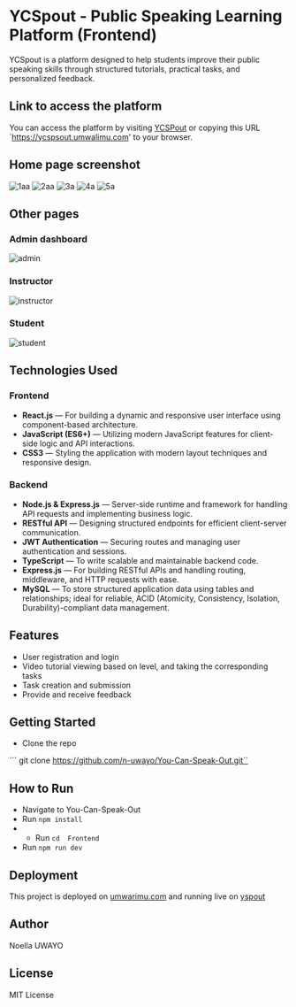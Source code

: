 # YCSpout - Public Speaking Learning Platform (Frontend)

YCSpout is a platform designed to help students improve their public speaking skills through structured tutorials, practical tasks, and personalized feedback.

## Link to access the platform  

You can access the platform by visiting [YCSPout](https://ycspsout.umwalimu.com) or copying this URL `https://ycspsout.umwalimu.com' to your browser.

## Home page screenshot

![1aa](https://github.com/user-attachments/assets/9e7dcb0c-f744-43df-ba39-f60daf27f13f)
![2aa](https://github.com/user-attachments/assets/3f478d36-1da7-453e-879b-ac270ae802b7)
![3a](https://github.com/user-attachments/assets/e88d9800-3d44-438f-be56-0331f51819b0)
![4a](https://github.com/user-attachments/assets/9a74bb39-2ac6-4dd8-82b7-39add3e7df3c)
![5a](https://github.com/user-attachments/assets/f4effc9c-0005-4d67-b6f7-64791d7ab520)

## Other pages

### Admin dashboard
![admin](https://github.com/user-attachments/assets/fe338388-f91f-46d8-a8a4-7d5c870d68a0)

### Instructor
![instructor](https://github.com/user-attachments/assets/0dc0bbb7-b6f8-4eed-8bec-3c592838931b)

### Student
![student](https://github.com/user-attachments/assets/23e280bb-094f-4c74-8ae3-69c6e6618899)

##  Technologies Used

### Frontend
- **React.js** — For building a dynamic and responsive user interface using component-based architecture.
- **JavaScript (ES6+)** — Utilizing modern JavaScript features for client-side logic and API interactions.
- **CSS3** — Styling the application with modern layout techniques and responsive design.

### Backend
- **Node.js & Express.js** — Server-side runtime and framework for handling API requests and implementing business logic.
- **RESTful API** — Designing structured endpoints for efficient client-server communication.
- **JWT Authentication** — Securing routes and managing user authentication and sessions.
- **TypeScript** — To write scalable and maintainable backend code.
- **Express.js** — For building RESTful APIs and handling routing, middleware, and HTTP requests with ease.
- **MySQL** — To store structured application data using tables and relationships; ideal for reliable, ACID (Atomicity, Consistency, Isolation, Durability)-compliant data management.

## Features

- User registration and login
- Video tutorial viewing based on level, and taking the corresponding tasks
- Task creation and submission
- Provide and receive feedback

## Getting Started

* Clone the repo

``` git clone https://github.com/n-uwayo/You-Can-Speak-Out.git``

## How to Run


- Navigate to You-Can-Speak-Out 
- Run `npm install`
- - Run `cd  Frontend`
- Run `npm run dev` 

## Deployment 

This project is deployed on [umwarimu.com](https://umwarimu.com) and running live on [yspout](https://ycspsout.umwalimu.com)

## Author
  Noella UWAYO

## License

MIT License
